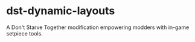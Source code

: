 # dst-dynamic-layouts

A Don't Starve Together modification empowering modders with in-game setpiece tools. 

